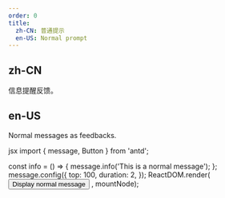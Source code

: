 ```yaml
---
order: 0
title:
  zh-CN: 普通提示
  en-US: Normal prompt
---
```


## zh-CN

信息提醒反馈。

## en-US

Normal messages as feedbacks.

jsx
import { message, Button } from 'antd';

const info = () => {
  message.info('This is a normal message');
};
message.config({
  top: 100,
  duration: 2,
});
ReactDOM.render(
  <Button type="primary" onClick={info}>Display normal message</Button>
, mountNode);

